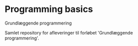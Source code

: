 # Programming basics
Grundlæggende programmering

Samlet repository for afleveringer til forløbet 'Grundlæggende programmering'.
